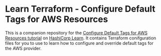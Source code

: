 # Learn Terraform - Configure Default Tags for AWS Resources

This is a companion repository for the [Configure Default Tags for AWS
Resources
tutorial](https://learn.hashicorp.com/tutorials/terraform/aws-default-tags) on
[HashiCorp Learn](https://learn.hashicorp.com/). It contains Terraform
conifguration files for you to use to learn how to configure and override
default tags for the AWS provider.

